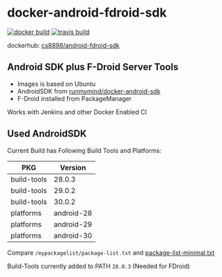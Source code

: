 # docker-android-fdroid-sdk

[![docker build](https://img.shields.io/docker/cloud/build/cs8898/android-fdroid-sdk)](https://hub.docker.com/r/cs8898/android-fdroid-sdk) [![travis build](https://api.travis-ci.com/cs8898/docker-android-fdroid-sdk.svg)](https://app.travis-ci.com/github/cs8898/docker-android-fdroid-sdk)

dockerhub: [cs8898/android-fdroid-sdk](https://hub.docker.com/r/cs8898/android-fdroid-sdk)

## Android SDK plus F-Droid Server Tools

* Images is based on Ubuntu
* AndroidSDK from [runmymind/docker-android-sdk](https://hub.docker.com/r/runmymind/docker-android-sdk)  
* F-Droid installed from PackageManager

Works with Jenkins and other Docker Enabled CI

## Used AndroidSDK

Current Build has Following Build Tools and Platforms:

| PKG         | Version    |
| ----------- | ---------- |
| build-tools | 28.0.3     |
| build-tools | 29.0.2     |
| build-tools | 30.0.2     |
| platforms   | android-28 |
| platforms   | android-29 |
| platforms   | android-30 |

Compare `/mypackagelist/package-list.txt` and [package-list-minimal.txt](https://github.com/mindrunner/docker-android-sdk/blob/master/tools/package-list-minimal.txt)

Build-Tools currently added to PATH `28.0.3`
(Needed for FDroid)
